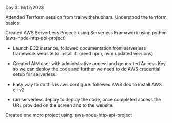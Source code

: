 Day 3: 16/12/2023

Attended Terrform session from trainwithshubham.
Understood the terrform basics: 

Created AWS ServerLess Project: using Serverless Framawork using python (aws-node-http-api-project)

- Launch EC2 instance, followed documentation from serverless framework website to install it. (need npm, nvm updated versions)

- Created AIM user with administrative access and generated Access Key so we can deploy the code and further we need to do AWS credential setup for serverless.

- Easy way to do this is aws configure: followed AWS doc to install AWS cli v2
- run serverless deploy to deploy the code, once completed access the URL provided on the screen and to the website.

Created one more project using: aws-node-http-api-project
